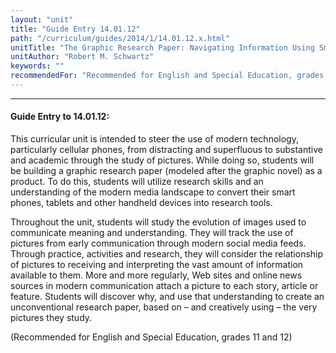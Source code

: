 ```yaml
---
layout: "unit"
title: "Guide Entry 14.01.12"
path: "/curriculum/guides/2014/1/14.01.12.x.html"
unitTitle: "The Graphic Research Paper: Navigating Information Using Smart Phones, Pictures, and Modern Media"
unitAuthor: "Robert M. Schwartz"
keywords: ""
recommendedFor: "Recommended for English and Special Education, grades 11 and 12"
---
```

<body>
<hr/>
<h4>
Guide Entry to 14.01.12:
</h4>
<p>
This curricular unit is intended to steer the use of modern technology, particularly cellular phones, from distracting and superfluous to substantive and academic through the study of pictures. While doing so, students will be building a graphic research paper (modeled after the graphic novel) as a product. To do this, students will utilize research skills and an understanding of the modern media landscape to convert their smart phones, tablets and other handheld devices into research tools.
</p>
<p>
Throughout the unit, students will study the evolution of images used to communicate meaning and understanding. They will track the use of pictures from early communication through modern social media feeds. Through practice, activities and research, they will consider the relationship of pictures to receiving and interpreting the vast amount of information available to them. More and more regularly, Web sites and online news sources in modern communication attach a picture to each story, article or feature. Students will discover why, and use that understanding to create an unconventional research paper, based on – and creatively using – the very pictures they study.
</p>
<p>
(Recommended for English and Special Education, grades 11 and 12)
</p>
</body>